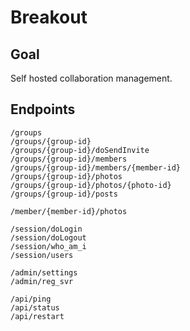 # Breakout

## Goal
Self hosted collaboration management.

## Endpoints

    /groups
    /groups/{group-id}
    /groups/{group-id}/doSendInvite
    /groups/{group-id}/members
    /groups/{group-id}/members/{member-id}
    /groups/{group-id}/photos
    /groups/{group-id}/photos/{photo-id}    
    /groups/{group-id}/posts
    
    /member/{member-id}/photos
    
    /session/doLogin
    /session/doLogout
    /session/who_am_i
    /session/users
    
    /admin/settings
    /admin/reg_svr
    
    /api/ping
    /api/status
    /api/restart
    
